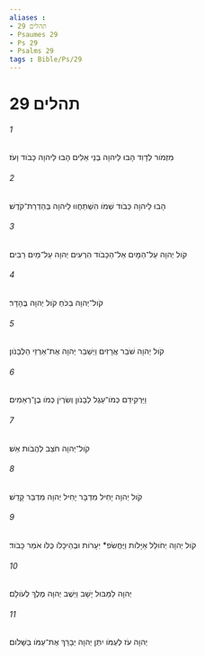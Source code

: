 ```yaml
---
aliases : 
- תהלים 29
- Psaumes 29
- Ps 29
- Psalms 29
tags : Bible/Ps/29
---
```


# תהלים 29

###### 1
מִזְמֹור לְדָוִד הָבוּ לַיהוָה בְּנֵי אֵלִים הָבוּ לַיהוָה כָּבֹוד וָעֹז׃
###### 2
הָבוּ לַיהוָה כְּבֹוד שְׁמֹו הִשְׁתַּחֲווּ לַיהוָה בְּהַדְרַת־קֹדֶשׁ׃
###### 3
קֹול יְהוָה עַל־הַמָּיִם אֵל־הַכָּבֹוד הִרְעִים יְהוָה עַל־מַיִם רַבִּים׃
###### 4
קֹול־יְהוָה בַּכֹּחַ קֹול יְהוָה בֶּהָדָר׃
###### 5
קֹול יְהוָה שֹׁבֵר אֲרָזִים וַיְשַׁבֵּר יְהוָה אֶת־אַרְזֵי הַלְּבָנֹון׃
###### 6
וַיַּרְקִידֵם כְּמֹו־עֵגֶל לְבָנֹון וְשִׂרְיֹן כְּמֹו בֶן־רְאֵמִים׃
###### 7
קֹול־יְהוָה חֹצֵב לַהֲבֹות אֵשׁ׃
###### 8
קֹול יְהוָה יָחִיל מִדְבָּר יָחִיל יְהוָה מִדְבַּר קָדֵשׁ׃
###### 9
קֹול יְהוָה יְחֹולֵל אַיָּלֹות וַיֶּחֱשֹׂפ* יְעָרֹות וּבְהֵיכָלֹו כֻּלֹּו אֹמֵר כָּבֹוד׃
###### 10
יְהוָה לַמַּבּוּל יָשָׁב וַיֵּשֶׁב יְהוָה מֶלֶךְ לְעֹולָם׃
###### 11
יְהוָה עֹז לְעַמֹּו יִתֵּן יְהוָה יְבָרֵךְ אֶת־עַמֹּו בַשָּׁלֹום׃
